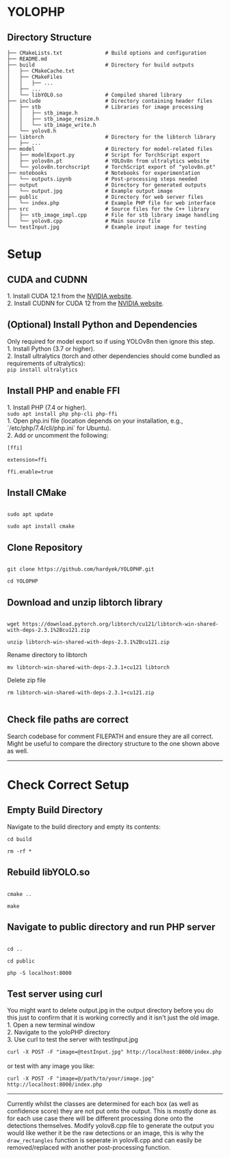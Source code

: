 <h1>YOLOPHP</h1>

<h2>Directory Structure</h2>

```
├── CMakeLists.txt              # Build options and configuration
├── README.md                               
├── build                       # Directory for build outputs
│   ├── CMakeCache.txt
│   ├── CMakeFiles
│   │   ├── ...
│   ├── ... 
│   └── libYOLO.so              # Compiled shared library
├── include                     # Directory containing header files
│   ├── stb                     # Libraries for image processing
│   │   ├── stb_image.h
│   │   ├── stb_image_resize.h
│   │   └── stb_image_write.h
│   └── yolov8.h
├── libtorch                    # Directory for the libtorch library
│   ├── ...
├── model                       # Directory for model-related files 
│   ├── modelExport.py          # Script for TorchScript export
│   ├── yolov8n.pt              # YOLOv8n from ultralytics website
│   └── yolov8n.torchscript     # TorchScript export of "yolov8n.pt"
├── notebooks                   # Notebooks for experimentation
│   └── outputs.ipynb           # Post-processing steps needed
├── output                      # Directory for generated outputs
│   └── output.jpg              # Example output image
├── public                      # Directory for web server files
│   └── index.php               # Example PHP file for web interface
├── src                         # Source files for the C++ library
│   ├── stb_image_impl.cpp      # File for stb library image handling
│   └── yolov8.cpp              # Main source file
└── testInput.jpg               # Example input image for testing
```
<h1>
Setup
<h2>CUDA and CUDNN</h2>
1.  Install CUDA 12.1 from the <a href=https://developer.nvidia.com/cuda-12-1-0-download-archive>NVIDIA website</a>. <br>
2.  Install CUDNN for CUDA 12 from the <a href=https://developer.nvidia.com/cudnn-downloads>NVIDIA website</a>. <br>
<h2>(Optional) Install Python and Dependencies</h2>
Only required for model export so if using YOLOv8n then ignore this step. <br>
1.  Install Python (3.7 or higher).<br>
2.  Install ultralytics (torch and other dependencies should come bundled as requirements of ultralytics): <br>
<code>pip install ultralytics</code>
<h2>Install PHP and enable FFI</h2>
1. Install PHP (7.4 or higher). <br>
<code>sudo apt install php php-cli php-ffi</code> <br>
1. Open php.ini file (location depends on your installation, e.g., `/etc/php/7.4/cli/php.ini` for Ubuntu). <br>
2. Add or uncomment the following:<br>
<code>
[ffi] <br>
extension=ffi <br>
ffi.enable=true
</code>
<h2>Install CMake</h2>
<code>
sudo apt update <br>
sudo apt install cmake
</code>
<h2>Clone Repository</h2>
<code>
git clone https://github.com/hardyek/YOLOPHP.git <br>
cd YOLOPHP
</code>
<h2>Download and unzip libtorch library</h2>
<code>
wget https://download.pytorch.org/libtorch/cu121/libtorch-win-shared-with-deps-2.3.1%2Bcu121.zip <br>
unzip libtorch-win-shared-with-deps-2.3.1%2Bcu121.zip <br>
</code>
Rename directory to libtorch <br>
<code>
mv libtorch-win-shared-with-deps-2.3.1+cu121 libtorch <br>
</code>
Delete zip file <br>
<code>
rm libtorch-win-shared-with-deps-2.3.1+cu121.zip <br>
</code>
<h2>Check file paths are correct</h2>
Search codebase for comment FILEPATH and ensure they are all correct. Might be useful to compare the directory structure to the one shown above as well.
</h1>
<hr>

<h1>
Check Correct Setup
<h2>Empty Build Directory</h2>
Navigate to the build directory and empty its contents: <br>
<code>
cd build <br>
rm -rf *
</code>
<h2> Rebuild libYOLO.so </h2>
<code>
cmake .. <br>
make
</code>
<h2> Navigate to public directory and run PHP server </h2>
<code>
cd .. <br>
cd public <br>
php -S localhost:8000
</code>
<h2> Test server using curl </h2>
You might want to delete output.jpg in the output directory before you do this just to confirm that it is working correctly and it isn't just the old image. <br>
1. Open a new terminal window <br>
2. Navigate to the yoloPHP directory <br>
3. Use curl to test the server with testInput.jpg <br>
<code>
curl -X POST -F "image=@testInput.jpg" http://localhost:8000/index.php
</code> <br>
or test with any image you like: <br>
<code>
curl -X POST -F "image=@/path/to/your/image.jpg" http://localhost:8000/index.php
</code>
</h1>
<hr>
Currently whilst the classes are determined for each box (as well as confidence score) they are not put onto the output. This is mostly done as for each use case there will be different processing done onto the detections themselves. Modify yolov8.cpp file to generate the output you would like wether it be the raw detections or an image, this is why the <code>draw_rectangles</code> function is seperate in yolov8.cpp and can easily be removed/replaced with another post-processing function.
